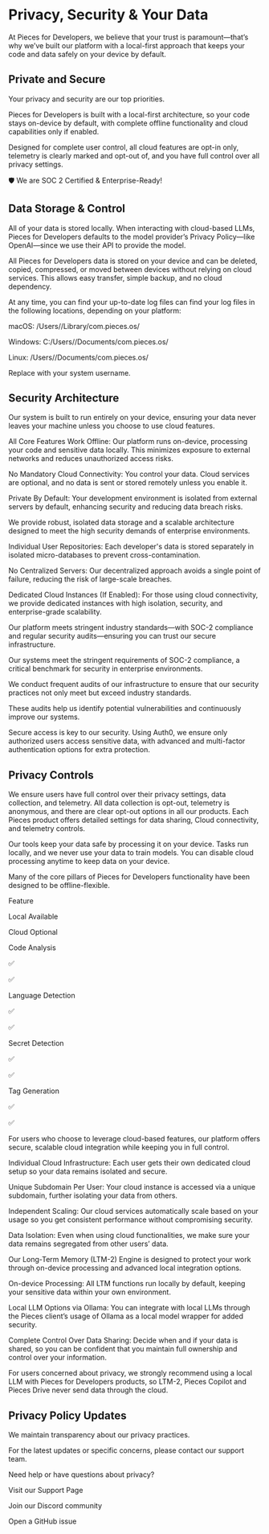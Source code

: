 # Privacy, Security & Your Data

At Pieces for Developers, we believe that your trust is paramount—that’s why we’ve built our platform with a local-first approach that keeps your code and data safely on your device by default.



## Private and Secure

Your privacy and security are our top priorities.

Pieces for Developers is built with a local-first architecture, so your code stays on-device by default, with complete offline functionality and cloud capabilities only if enabled.

Designed for complete user control, all cloud features are opt-in only, telemetry is clearly marked and opt-out of, and you have full control over all privacy settings.

🛡️ We are SOC 2 Certified & Enterprise-Ready!



## Data Storage & Control

All of your data is stored locally. When interacting with cloud-based LLMs, Pieces for Developers defaults to the model provider’s Privacy Policy—like OpenAI—since we use their API to provide the model.

All Pieces for Developers data is stored on your device and can be deleted, copied, compressed, or moved between devices without relying on cloud services. This allows easy transfer, simple backup, and no cloud dependency.

At any time, you can find your up-to-date log files can find your log files in the following locations, depending on your platform:

macOS: /Users/<username>/Library/com.pieces.os/

Windows: C:/Users/<username>/Documents/com.pieces.os/

Linux: /Users/<username>/Documents/com.pieces.os/

Replace <username> with your system username.

## Security Architecture

Our system is built to run entirely on your device, ensuring your data never leaves your machine unless you choose to use cloud features.

All Core Features Work Offline: Our platform runs on-device, processing your code and sensitive data locally. This minimizes exposure to external networks and reduces unauthorized access risks.

No Mandatory Cloud Connectivity: You control your data. Cloud services are optional, and no data is sent or stored remotely unless you enable it.

Private By Default: Your development environment is isolated from external servers by default, enhancing security and reducing data breach risks.

We provide robust, isolated data storage and a scalable architecture designed to meet the high security demands of enterprise environments.

Individual User Repositories: Each developer's data is stored separately in isolated micro-databases to prevent cross-contamination.

No Centralized Servers: Our decentralized approach avoids a single point of failure, reducing the risk of large-scale breaches.

Dedicated Cloud Instances (If Enabled): For those using cloud connectivity, we provide dedicated instances with high isolation, security, and enterprise-grade scalability.

Our platform meets stringent industry standards—with SOC-2 compliance and regular security audits—ensuring you can trust our secure infrastructure.

Our systems meet the stringent requirements of SOC-2 compliance, a critical benchmark for security in enterprise environments. 

We conduct frequent audits of our infrastructure to ensure that our security practices not only meet but exceed industry standards.

These audits help us identify potential vulnerabilities and continuously improve our systems.

Secure access is key to our security. Using Auth0, we ensure only authorized users access sensitive data, with advanced and multi-factor authentication options for extra protection.

## Privacy Controls

We ensure users have full control over their privacy settings, data collection, and telemetry. All data collection is opt-out, telemetry is anonymous, and there are clear opt-out options in all our products. Each Pieces product offers detailed settings for data sharing, Cloud connectivity, and telemetry controls.

Our tools keep your data safe by processing it on your device. Tasks run locally, and we never use your data to train models. You can disable cloud processing anytime to keep data on your device.

Many of the core pillars of Pieces for Developers functionality have been designed to be offline-flexible.

Feature

Local Available

Cloud Optional

Code Analysis

✅

✅

Language Detection

✅

✅

Secret Detection

✅

✅

Tag Generation

✅

✅

For users who choose to leverage cloud-based features, our platform offers secure, scalable cloud integration while keeping you in full control.

Individual Cloud Infrastructure: Each user gets their own dedicated cloud setup so your data remains isolated and secure.

Unique Subdomain Per User: Your cloud instance is accessed via a unique subdomain, further isolating your data from others.

Independent Scaling: Our cloud services automatically scale based on your usage so you get consistent performance without compromising security.

Data Isolation: Even when using cloud functionalities, we make sure your data remains segregated from other users’ data.

Our Long-Term Memory (LTM-2) Engine is designed to protect your work through on-device processing and advanced local integration options.

On-device Processing: All LTM functions run locally by default, keeping your sensitive data within your own environment.

Local LLM Options via Ollama: You can integrate with local LLMs through the Pieces client’s usage of Ollama as a local model wrapper for added security.

Complete Control Over Data Sharing: Decide when and if your data is shared, so you can be confident that you maintain full ownership and control over your information.

For users concerned about privacy, we strongly recommend using a local LLM with Pieces for Developers products, so LTM-2, Pieces Copilot and Pieces Drive never send data through the cloud.

## Privacy Policy Updates

We maintain transparency about our privacy practices.

For the latest updates or specific concerns, please contact our support team.

Need help or have questions about privacy?

Visit our Support Page

Join our Discord community

Open a GitHub issue